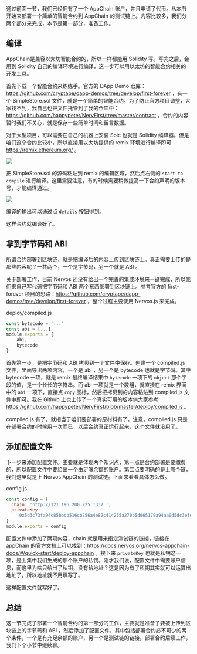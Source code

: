 通过前面一节，我们已经拥有了一个 AppChain 账户，并且申请了代币。从本节开始来部署一个简单的智能合约到 AppChain 的测试链上。内容比较多，我们分两个部分来完成，本节是第一部分，准备工作。

## 编译

 AppChain是兼容以太坊智能合约的，所以一样都能用 Solidity 写。写完之后，会用到 Solidity 自己的编译环境进行编译，这一步可以用以太坊的智能合约相关的开发工具。

首先下载一个智能合约来练练手。官方的 DApp Demo 仓库：https://github.com/cryptape/dapp-demos/tree/develop/first-forever ，有一个 SimpleStore.sol 文件，就是一个简单的智能合约。为了防止官方项目调整，大家找不到，我自己也把文件托管到了我的仓库中：https://github.com/happypeter/NervFirst/tree/master/contract 。合约的内容暂时我们不关心，就是保存一些简单时间和留言数据。

对于大型项目，可以需要在自己的机器上安装 Solc 也就是 Solidity 编译器。但是咱们这个合约比较小，所以直接用以太坊提供的 remix 环境进行编译即可：https://remix.ethereum.org/ 。

![](https://img.haoqicat.com/2018091203.jpg)

把 SimpleStore.sol 的源码粘贴到 remix 的编辑区域，然后点右侧的 `start to compile` 进行编译。这里需要注意，有的时候需要稍微提高一下合约声明的版本号，才能编译通过。

![](https://img.haoqicat.com/2018091204.jpg)

编译的输出可以通过点 `details` 按钮得到。

这样合约就编译好了。

## 拿到字节码和 ABI

所谓合约部署到区块链，就是把编译后的内容上传到区块链上。真正需要上传的是那些内容呢？一共两个，一个是字节码，另一个就是 ABI 。

关于部署工作，目前 Nervos 还没有给出一个完善的集成环境来一键完成，所以我们来自己写代码把字节码和 ABI 两个东西部署到区块链上。参考官方的 first-forever 项目的思路：https://github.com/cryptape/dapp-demos/tree/develop/first-forever ，整个过程主要使用 Nervos.js 来完成。

deploy/compiled.js

```js
const bytecode = '...'
const abi = [...]
module.exports = {
    abi,
    bytecode
}
```

首先第一步，是把字节码和 ABI 拷贝到一个文件中保存。创建一个 compiled.js 文件，里面导出两项内容，一个是 abi ，另一个是 bytecode 也就是字节码。其中 bytecode 一项，就是 remix 最终编译结果中 `bytecode` 一项下的 `object` 那个字段的值，是一个长长的字符串。而 abi 一项就是一个数组，就直接在 remix 界面中的 `abi` 一项下，直接点 `copy` 图标，然后把拷贝到的内容粘贴到 compiled.js 文件中即可。我在 Github 上也上传了一个真实可用的版本供大家参考：https://github.com/happypeter/NervFirst/blob/master/deploy/compiled.js 。

compiled.js 有了，就相当于咱们要部署的原材料有了。注意，compiled.js 只是在部署合约的时候用一次而已，以后合约真正运行起来，这个文件就没用了。

## 添加配置文件

下一步来添加配置文件。主要就是体现两个知识点，第一点是合约部署是要缴费的，所以配置文件中要给出一个由足够余额的账户。第二点要明确的是上哪个链，我们这里就是上 Nervos AppChain 的测试链。下面来看看具体怎么做。

config.js

```js
const config = {
  chain: 'http://121.196.200.225:1337 ',
  privateKey:
    '0x5d3c73fa94c85bbcb516cb256a4e82c414255a270b5d065179a94aa0d5dc3efe'
}
module.exports = config
```

配置文件中添加了两项内容，chain 就是用来指定测试链的链接，链接在 appChain 的官方文档上可以找到：https://docs.nervos.org/nervos-appchain-docs/#/quick-start/deploy-appchain 。接下来 `privateKey` 也就是私钥这一项，是上集中我们生成的那个账户的私钥。刚才我们说，配置文件中需要账户信息，而这里为啥只给出了私钥，没有给地址？这是因为有了私钥其实就可以运算出地址了，所以地址就不用填写了。

这样配置文件就写好了。

## 总结

这一节完成了部署一个智能合约的第一部分的工作，主要就是准备了要被上传到区块链上的字节码和 ABI ，然后添加了配置文件，其中包括部署合约必不可少的两个条件，一个是有充足余额的账户，另一个是测试链的链接。部署合约后续工作，我们下个小节中继续聊。
